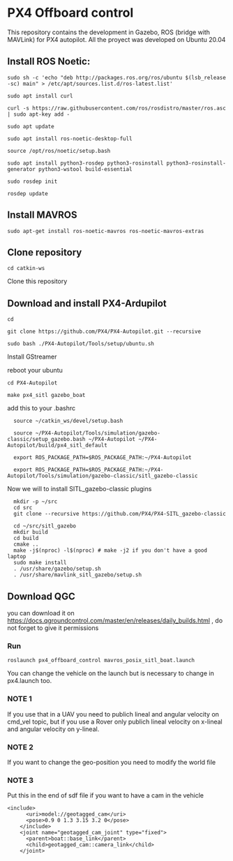# PX4 Offboard control
This repository contains the development in Gazebo, ROS (bridge with MAVLink) for PX4 autopilot. All the proyect was developed on Ubuntu 20.04

## Install ROS Noetic:
  
  `sudo sh -c 'echo "deb http://packages.ros.org/ros/ubuntu $(lsb_release -sc) main" > /etc/apt/sources.list.d/ros-latest.list'`
  
  `sudo apt install curl `
  
  `curl -s https://raw.githubusercontent.com/ros/rosdistro/master/ros.asc | sudo apt-key add -` 
  
  `sudo apt update`
  
  `sudo apt install ros-noetic-desktop-full`
  
  `source /opt/ros/noetic/setup.bash`

  
  `sudo apt install python3-rosdep python3-rosinstall python3-rosinstall-generator python3-wstool build-essential`
  
  `sudo rosdep init`
  
  `rosdep update`


## Install MAVROS
  
  `sudo apt-get install ros-noetic-mavros ros-noetic-mavros-extras`

## Clone repository

 `cd catkin-ws`
 
 Clone this repository
 
## Download and install PX4-Ardupilot

 `cd`
 
 `git clone https://github.com/PX4/PX4-Autopilot.git --recursive`
 
 `sudo bash ./PX4-Autopilot/Tools/setup/ubuntu.sh`
 
 Install GStreamer

 reboot your ubuntu
 
 
 `cd PX4-Autopilot`
 
 `make px4_sitl gazebo_boat`
 
 add this to your .bashrc

```
  source ~/catkin_ws/devel/setup.bash
  
  source ~/PX4-Autopilot/Tools/simulation/gazebo-classic/setup_gazebo.bash ~/PX4-Autopilot ~/PX4-Autopilot/build/px4_sitl_default
  
  export ROS_PACKAGE_PATH=$ROS_PACKAGE_PATH:~/PX4-Autopilot
  
  export ROS_PACKAGE_PATH=$ROS_PACKAGE_PATH:~/PX4-Autopilot/Tools/simulation/gazebo-classic/sitl_gazebo-classic
 ``` 

Now we will to install  SITL_gazebo-classic plugins

``` 
  mkdir -p ~/src
  cd src
  git clone --recursive https://github.com/PX4/PX4-SITL_gazebo-classic
  
  cd ~/src/sitl_gazebo
  mkdir build
  cd build
  cmake ..
  make -j$(nproc) -l$(nproc) # make -j2 if you don't have a good laptop
  sudo make install
  . /usr/share/gazebo/setup.sh
  . /usr/share/mavlink_sitl_gazebo/setup.sh
  ``` 

## Download QGC

you can download it on https://docs.qgroundcontrol.com/master/en/releases/daily_builds.html , do not forget to give it permissions

### Run

`roslaunch px4_offboard_control mavros_posix_sitl_boat.launch`

You can change the vehicle on the launch but is necessary to change in px4.launch too.

### NOTE 1

If you use that in a UAV you need to publich lineal and angular velocity on cmd_vel topic, but if you use a Rover only publich lineal velocity on x-lineal and angular velocity on y-lineal.

### NOTE 2

If you want to change the geo-position you need to modify the world file

### NOTE 3

Put this in the end of sdf file if you want to have a cam in the vehicle

```
<include>
      <uri>model://geotagged_cam</uri>
      <pose>0.9 0 1.3 3.15 3.2 0</pose>
    </include>
    <joint name="geotagged_cam_joint" type="fixed">
      <parent>boat::base_link</parent>
      <child>geotagged_cam::camera_link</child>
    </joint>
```

